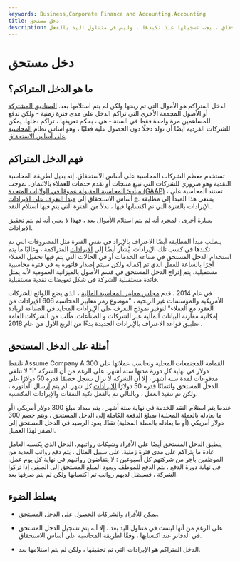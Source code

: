 ```yaml
---
keywords: Business,Corporate Finance and Accounting,Accounting
title: دخل مستحق
description: الدخل المتراكم هو الأموال التي تم اكتسابها ، ولكن لم يتم استلامها بعد. تحت المحاسبة على أساس الاستحقاق ، يجب تسجيلها عند تكبدها ، وليس في متناول اليد بالفعل.
---
```


# دخل مستحق
## ما هو الدخل المتراكم؟

الدخل المتراكم هو الأموال التي تم ربحها ولكن لم يتم استلامها بعد. [الصناديق المشتركة](/mutualfund) أو الأصول المجمعة الأخرى التي تراكم الدخل على مدى فترة زمنية - ولكن تدفع للمساهمين مرة واحدة فقط في السنة - هي ، بحكم تعريفها ، تراكم دخلها. يمكن للشركات الفردية أيضًا أن تولد دخلًا دون الحصول عليه فعليًا ، وهو أساس نظام [المحاسبة على أساس الاستحقاق](/accrualaccounting).

## فهم الدخل المتراكم

تستخدم معظم الشركات المحاسبة على أساس الاستحقاق. إنه بديل لطريقة المحاسبة النقدية وهو ضروري للشركات التي تبيع منتجات أو تقدم خدمات للعملاء بالائتمان. بموجب [مبادئ المحاسبة المقبولة عمومًا في الولايات المتحدة (GAAP)](/gaap) ، تستند المحاسبة على أساس الاستحقاق إلى [مبدأ التعرف على الإيرادات](/revenuerecognition) [e](/revenuerecognition). يسعى هذا المبدأ إلى مطابقة الإيرادات بالفترة التي تم اكتسابها فيها ، بدلاً من الفترة التي يتم فيها استلام النقد.

بعبارة أخرى ، لمجرد أنه لم يتم استلام الأموال بعد ، فهذا لا يعني أنه لم يتم تحقيق الإيرادات.

يتطلب مبدأ المطابقة أيضًا الاعتراف بالإيراد في نفس الفترة مثل المصروفات التي تم تكبدها في كسب تلك الإيرادات. يُشار أيضًا إلى [الإيرادات](/accrued-revenue) المتراكمة ، وغالبًا ما يتم استخدام الدخل المستحق في صناعة الخدمات أو في الحالات التي يتم فيها تحميل العملاء أجرًا بالساعة للعمل الذي تم إكماله ولكن سيتم إصدار فاتورة به في فترة محاسبية مستقبلية. يتم إدراج الدخل المستحق في قسم الأصول بالميزانية العمومية لأنه يمثل فائدة مستقبلية للشركة في شكل تعويضات نقدية مستقبلية.

في عام 2014 ، قدم [مجلس معايير المحاسبة المالية](/fasb) ، الذي يضع اللوائح للشركات الأمريكية والمؤسسات غير الربحية ، "موضوع رمز معايير المحاسبة 606 الإيرادات من العقود مع العملاء" لتوفير نموذج التعرف على الإيرادات المحايد في الصناعة لزيادة إمكانية مقارنة البيانات المالية عبر الشركات و الصناعات. طُلب من الشركات العامة تطبيق قواعد الاعتراف بالإيرادات الجديدة بدءًا من الربع الأول من عام 2018 .

## أمثلة على الدخل المستحق

تلتقط Assume Company A القمامة للمجتمعات المحلية وتحاسب عملائها على 300 دولار في نهاية كل دورة مدتها ستة أشهر. على الرغم من أن الشركة "أ" لا تتلقى مدفوعات لمدة ستة أشهر ، إلا أن الشركة لا تزال تسجل خصمًا قدره 50 دولارًا على الدخل المستحق وائتمانًا قدره 50 دولارًا [للإيرادات](/revenue) كل شهر. لم يتم إرسال الفاتورة ، ولكن تم تنفيذ العمل ، وبالتالي تم بالفعل تكبد النفقات والإيرادات المكتسبة.

عندما يتم استلام النقد للخدمة في نهاية ستة أشهر ، يتم سداد مبلغ 300 دولار أمريكي (أو ما يعادله بالعملة المحلية) بمبلغ الدفعة الكاملة إلى الدخل المستحق ، ويتم خصم 300 دولار أمريكي (أو ما يعادله بالعملة المحلية) نقدًا. يعود الرصيد في الدخل المستحق إلى الصفر لهذا العميل.

ينطبق الدخل المستحق أيضًا على الأفراد وشيكات رواتبهم. الدخل الذي يكسبه العامل عادة ما يتراكم على مدى فترة زمنية. على سبيل المثال ، يتم دفع رواتب العديد من الموظفين بأجر من شركتهم كل أسبوعين ؛ لا يتقاضون رواتبهم في نهاية كل يوم عمل. في نهاية دورة الدفع ، يتم الدفع للموظف ويعود المبلغ المستحق إلى الصفر. إذا تركوا الشركة ، فسيظل لديهم رواتب تم اكتسابها ولكن لم يتم صرفها بعد.

## يسلط الضوء

- يمكن للأفراد والشركات الحصول على الدخل المستحق.

- على الرغم من أنها ليست في متناول اليد بعد ، إلا أنه يتم تسجيل الدخل المستحق في الدفاتر عند اكتسابها ، وفقًا لطريقة المحاسبة على أساس الاستحقاق.

- الدخل المتراكم هو الإيرادات التي تم تحقيقها ، ولكن لم يتم استلامها بعد.

